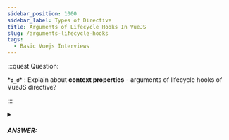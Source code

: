 ```yaml
---
sidebar_position: 1000
sidebar_label: Types of Directive
title: Arguments of Lifecycle Hooks In VueJS
slug: /arguments-lifecycle-hooks
tags:
  - Basic Vuejs Interviews
---
```


<!-- truncate -->

:::quest Question:

\***`ಠ_ಠ`**\* : 
Explain about **context properties** - arguments of lifecycle hooks of VueJS directive?

:::

<details>
  <summary><h5>ANSWER:</h5></summary>

  \***`◔̯◔`**\* : 

  - el: which is a vnode (virtual node) - a blueprint of the real DOM of bound element.
  - prevNode: The previous virtual node, only available in the beforeUpdate and updated hooks
  - binding: An object containing the binding infos.
    - **instance**: The instance of the component where directive is used.
    - **value**: The value passed to the directive: `v-my-directive="2"`.
    - **oldValue**: The previous value, only available in ***beforeUpdate*** and ***updated***.
    - **arg**: The argument passed to the directive: `v-my-directive:foo`.
    - **modifiers**: `v-my-directive.foo.bar`, the modifiers object would be { foo: true, bar: true }.
    - **dir**: an object, the second argument of directive function.
    ```ts
    app.directive('focus', {
      mounted(el) {
        el.focus()
      }
    })
      ```

</details>
